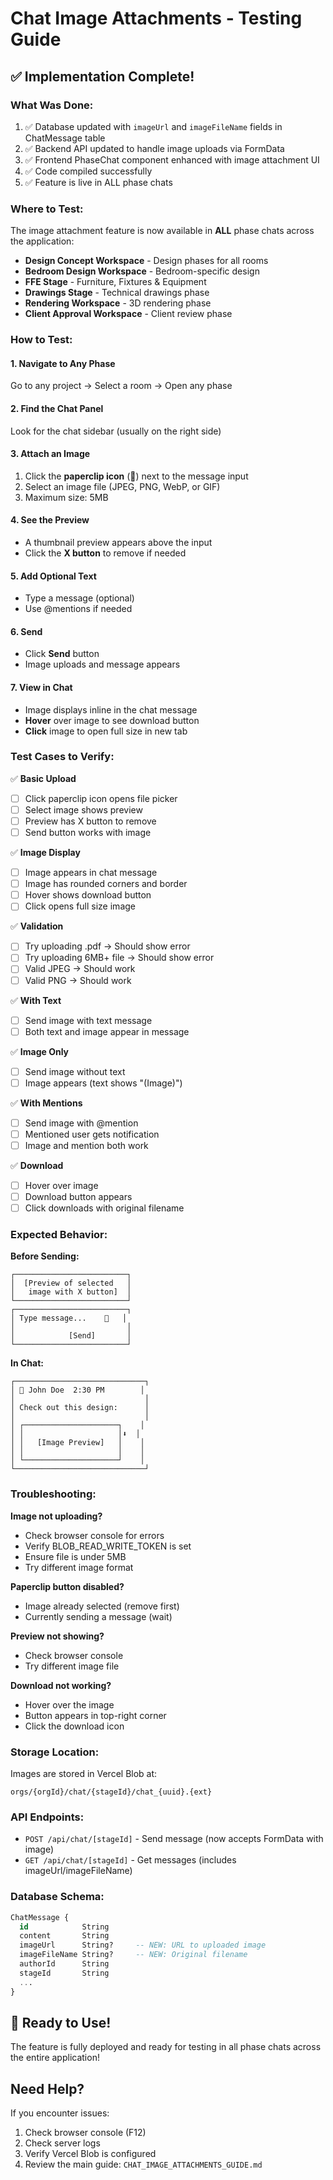 # Chat Image Attachments - Testing Guide

## ✅ Implementation Complete!

### What Was Done:
1. ✅ Database updated with `imageUrl` and `imageFileName` fields in ChatMessage table
2. ✅ Backend API updated to handle image uploads via FormData
3. ✅ Frontend PhaseChat component enhanced with image attachment UI
4. ✅ Code compiled successfully
5. ✅ Feature is live in ALL phase chats

### Where to Test:
The image attachment feature is now available in **ALL** phase chats across the application:

- **Design Concept Workspace** - Design phases for all rooms
- **Bedroom Design Workspace** - Bedroom-specific design
- **FFE Stage** - Furniture, Fixtures & Equipment
- **Drawings Stage** - Technical drawings phase
- **Rendering Workspace** - 3D rendering phase
- **Client Approval Workspace** - Client review phase

### How to Test:

#### 1. Navigate to Any Phase
Go to any project → Select a room → Open any phase

#### 2. Find the Chat Panel
Look for the chat sidebar (usually on the right side)

#### 3. Attach an Image
1. Click the **paperclip icon** (📎) next to the message input
2. Select an image file (JPEG, PNG, WebP, or GIF)
3. Maximum size: 5MB

#### 4. See the Preview
- A thumbnail preview appears above the input
- Click the **X button** to remove if needed

#### 5. Add Optional Text
- Type a message (optional)
- Use @mentions if needed

#### 6. Send
- Click **Send** button
- Image uploads and message appears

#### 7. View in Chat
- Image displays inline in the chat message
- **Hover** over image to see download button
- **Click** image to open full size in new tab

### Test Cases to Verify:

✅ **Basic Upload**
- [ ] Click paperclip icon opens file picker
- [ ] Select image shows preview
- [ ] Preview has X button to remove
- [ ] Send button works with image

✅ **Image Display**
- [ ] Image appears in chat message
- [ ] Image has rounded corners and border
- [ ] Hover shows download button
- [ ] Click opens full size image

✅ **Validation**
- [ ] Try uploading .pdf → Should show error
- [ ] Try uploading 6MB+ file → Should show error
- [ ] Valid JPEG → Should work
- [ ] Valid PNG → Should work

✅ **With Text**
- [ ] Send image with text message
- [ ] Both text and image appear in message

✅ **Image Only**
- [ ] Send image without text
- [ ] Image appears (text shows "(Image)")

✅ **With Mentions**
- [ ] Send image with @mention
- [ ] Mentioned user gets notification
- [ ] Image and mention both work

✅ **Download**
- [ ] Hover over image
- [ ] Download button appears
- [ ] Click downloads with original filename

### Expected Behavior:

**Before Sending:**
```
┌─────────────────────────┐
│  [Preview of selected   │
│   image with X button]  │
└─────────────────────────┘
┌─────────────────────────┐
│ Type message...    📎   │
│                         │
│            [Send]       │
└─────────────────────────┘
```

**In Chat:**
```
┌─────────────────────────────┐
│ 👤 John Doe  2:30 PM        │
│                             │
│ Check out this design:      │
│                             │
│ ┌─────────────────────┐    │
│ │                     │⬇  │
│ │   [Image Preview]   │    │
│ │                     │    │
│ └─────────────────────┘    │
└─────────────────────────────┘
```

### Troubleshooting:

**Image not uploading?**
- Check browser console for errors
- Verify BLOB_READ_WRITE_TOKEN is set
- Ensure file is under 5MB
- Try different image format

**Paperclip button disabled?**
- Image already selected (remove first)
- Currently sending a message (wait)

**Preview not showing?**
- Check browser console
- Try different image file

**Download not working?**
- Hover over the image
- Button appears in top-right corner
- Click the download icon

### Storage Location:
Images are stored in Vercel Blob at:
```
orgs/{orgId}/chat/{stageId}/chat_{uuid}.{ext}
```

### API Endpoints:
- `POST /api/chat/[stageId]` - Send message (now accepts FormData with image)
- `GET /api/chat/[stageId]` - Get messages (includes imageUrl/imageFileName)

### Database Schema:
```sql
ChatMessage {
  id            String
  content       String
  imageUrl      String?     -- NEW: URL to uploaded image
  imageFileName String?     -- NEW: Original filename
  authorId      String
  stageId       String
  ...
}
```

## 🎉 Ready to Use!

The feature is fully deployed and ready for testing in all phase chats across the entire application!

## Need Help?

If you encounter issues:
1. Check browser console (F12)
2. Check server logs
3. Verify Vercel Blob is configured
4. Review the main guide: `CHAT_IMAGE_ATTACHMENTS_GUIDE.md`
